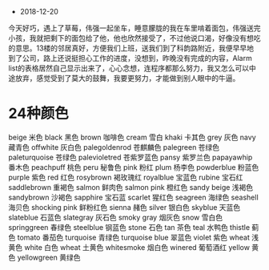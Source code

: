 * 2018-12-20

今天好巧，遇上了草莓，伟强一起坐车，睡意朦胧的我在车里啃着面包，伟强送完小孩，我就把剩下的面包给了他，他也欣然接受了，不过他说口渴，好像没有想吃的意思。13楼的邻居真好，方便我们上班，送我们到了科韵路附近，我便早早地到了公司，路上还说挺担心工作的进度，没想到，昨晚没有完成的内容，Alarm list的表格居然自己显示出来了，心心念想，连程序都那么努力，我又怎么可以中途放弃，感觉受到了莫大的鼓舞，我要更努力，才能做到别人眼中的牛逼。


# 24种颜色

beige 米色
black 黑色
brown 咖啡色
cream 雪白
khaki 卡其色
grey 灰色
navy 藏青色
offwhite 灰白色
palegoldenrod 苍麒麟色
palegreen 苍绿色
paleturquoise 苍绿色
palevioletred 苍紫罗蓝色
pansy 紫罗兰色
papayawhip 番木色
peachpuff 桃色
peru 秘鲁色
pink 粉红
plum 杨李色
powderblue 粉蓝色
purple 紫色
red 红色
rosybrown 褐玫瑰红
royalblue 宝蓝色
rubine 宝石红
saddlebrown 重褐色
salmon 鲜肉色
salmon pink 橙红色
sandy beige 浅褐色
sandybrown 沙褐色
sapphire 宝石蓝
scarlet 猩红色
seagreen 海绿色
seashell 海贝色
shocking pink 鲜粉红色
sienna 赭色
silver 银白色
skyblue 天蓝色
slateblue 石蓝色
slategray 灰石色
smoky gray 烟灰色
snow 雪白色
springgreen 春绿色
steelblue 钢蓝色
stone 石色
tan 茶色
teal 水鸭色
thistle 蓟色
tomato 番茄色
turquoise 青绿色
turquoise blue 翠蓝色
violet 紫色
wheat 浅黄色
white 白色
wheat 土黄色
whitesmoke 烟白色
winered 葡萄酒红
yellow 黄色
yellowgreen 黄绿色
